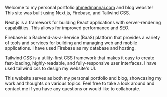 Welcome to my personal portfolio [ahmedmannai.com](https://ahmedmannai.com) and blog website! This site was built using Next.js, Firebase, and Tailwind CSS.

Next.js is a framework for building React applications with server-rendering capabilities. This allows for improved performance and SEO.

Firebase is a Backend-as-a-Service (BaaS) platform that provides a variety of tools and services for building and managing web and mobile applications. I have used Firebase as my database and hosting.

Tailwind CSS is a utility-first CSS framework that makes it easy to create fast-loading, highly-readable, and fully-responsive user interfaces. I have used tailwind css to design my website's UI.

This website serves as both my personal portfolio and blog, showcasing my work and thoughts on various topics. Feel free to take a look around and contact me if you have any questions or would like to collaborate.




